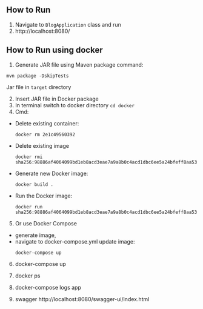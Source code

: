 ## How to Run


1. Navigate to `BlogApplication` class and run 
2. http://localhost:8080/



## How to Run using docker

1. Generate JAR file using Maven package command:
  ```
mvn package -DskipTests
  ```
Jar file in `target` directory

2. Insert JAR file in Docker package
3. In terminal switch to docker directory `cd docker`
4. Cmd:
- Delete existing container:

  ```
  docker rm 2e1c49560392
  ```
- Delete existing image
  ```
  docker rmi sha256:98886af4064099bd1eb8acd3eae7a9a8b0c4acd1dbc6ee5a24bfeff8aa53a3f3
  ```

- Generate new Docker image:
  ```
  docker build .
  ```

- Run the Docker image:
  ```
  docker run sha256:98886af4064099bd1eb8acd3eae7a9a8b0c4acd1dbc6ee5a24bfeff8aa53a3f3
  ```
5. Or use Docker Compose
- generate image,
- navigate to docker-compose.yml update image:
  ```
  docker-compose up
  ```
6. docker-compose up
7. docker ps
8. docker-compose logs app

9. swagger http://localhost:8080/swagger-ui/index.html
